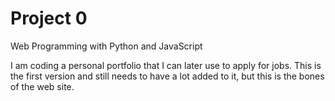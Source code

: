 # Project 0

Web Programming with Python and JavaScript


I am coding a personal portfolio that I can later use to apply for jobs. This is the first version and still
needs to have a lot added to it, but this is the bones of the web site. 